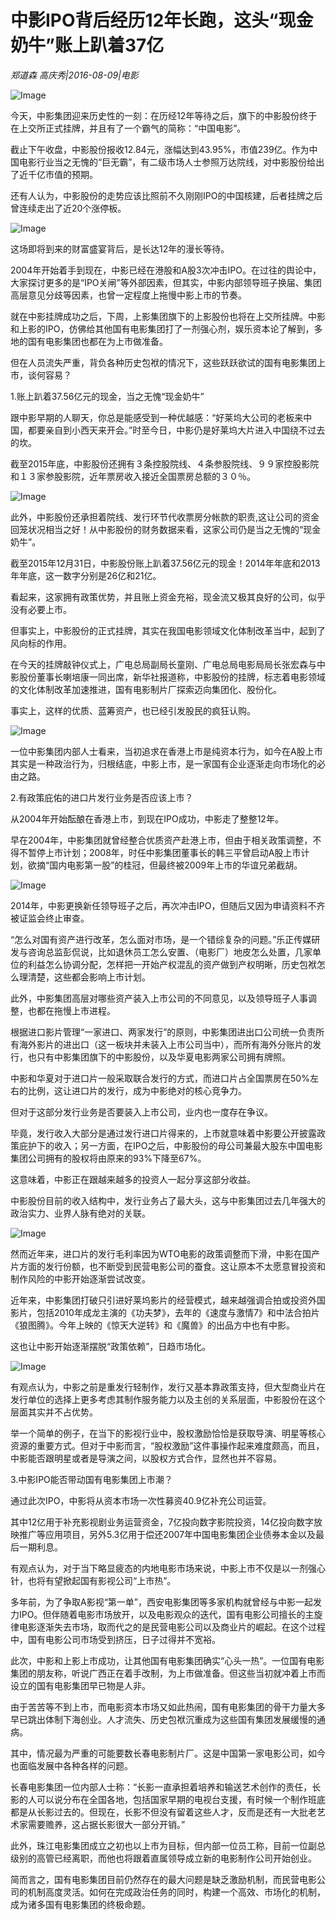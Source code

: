 # 中影IPO背后经历12年长跑，这头“现金奶牛”账上趴着37亿

*郑道森 高庆秀|2016-08-09|电影*

![Image](http://static.ylzbl.com/uploads/ueditor/php/upload/image/20170815/1502781461926166.jpeg)

今天，中影集团迎来历史性的一刻：在历经12年等待之后，旗下的中影股份终于在上交所正式挂牌，并且有了一个霸气的简称：“中国电影”。

截止下午收盘，中影股份报收12.84元，涨幅达到43.95%，市值239亿。作为中国电影行业当之无愧的“巨无霸”，有二级市场人士参照万达院线，对中影股份给出了近千亿市值的预期。

还有人认为，中影股份的走势应该比照前不久刚刚IPO的中国核建，后者挂牌之后曾连续走出了近20个涨停板。

![Image](http://p3.pstatp.com/large/320f00047b49fe824aa6)

这场即将到来的财富盛宴背后，是长达12年的漫长等待。

2004年开始着手到现在，中影已经在港股和A股3次冲击IPO。在过往的舆论中，大家探讨更多的是“IPO关闸”等外部因素，但其实，中影内部领导班子换届、集团高层意见分歧等因素，也曾一定程度上拖慢中影上市的节奏。

就在中影挂牌成功之后，下周，上影集团旗下的上影股份也将在上交所挂牌。中影和上影的IPO，仿佛给其他国有电影集团打了一剂强心剂，娱乐资本论了解到，多地的国有电影集团也都在为上市做准备。

但在人员流失严重，背负各种历史包袱的情况下，这些跃跃欲试的国有电影集团上市，谈何容易？

1.账上趴着37.56亿元的现金，当之无愧“现金奶牛”

跟中影早期的人聊天，你总是能感受到一种优越感：“好莱坞大公司的老板来中国，都要亲自到小西天来开会。”时至今日，中影仍是好莱坞大片进入中国绕不过去的坎。

截至2015年底，中影股份还拥有３条控股院线、４条参股院线、９９家控股影院和１３家参股影院，近年票房收入接近全国票房总额的３０％。

![Image](http://p3.pstatp.com/large/321200026ae37919ab78)

此外，中影股份还承担着院线、发行环节代收票房分帐款的职责,这让公司的资金回笼状况相当之好！从中影股份的财务数据来看，这家公司仍是当之无愧的“现金奶牛”。

截至2015年12月31日，中影股份账上趴着37.56亿元的现金！2014年年底和2013年年底，这一数字分别是26亿和21亿。

看起来，这家拥有政策优势，并且账上资金充裕，现金流又极其良好的公司，似乎没有必要上市。

但事实上，中影股份的正式挂牌，其实在我国电影领域文化体制改革当中，起到了风向标的作用。

在今天的挂牌敲钟仪式上，广电总局副局长童刚、广电总局电影局局长张宏森与中影股份董事长喇培康一同出席，新华社报道称，中影股份的挂牌，标志着电影领域的文化体制改革加速推进，国有电影制片厂探索迈向集团化、股份化。

事实上，这样的优质、蓝筹资产，也已经引发股民的疯狂认购。

![Image](http://p1.pstatp.com/large/320a0003b9d60ab6d4bd)

一位中影集团内部人士看来，当初追求在香港上市是纯资本行为，如今在A股上市其实是一种政治行为，归根结底，中影上市，是一家国有企业逐渐走向市场化的必由之路。

2.有政策庇佑的进口片发行业务是否应该上市？

从2004年开始酝酿在香港上市，到现在IPO成功，中影走了整整12年。

早在2004年，中影集团就曾经整合优质资产赴港上市，但由于相关政策调整，不得不暂停上市计划；2008年，时任中影集团董事长的韩三平曾启动A股上市计划，欲摘“国内电影第一股”的桂冠，但最终被2009年上市的华谊兄弟截胡。

![Image](http://p1.pstatp.com/large/320f00047b4bb8477864)

2014年，中影更换新任领导班子之后，再次冲击IPO，但随后又因为申请资料不齐被证监会终止审查。

“怎么对国有资产进行改革，怎么面对市场，是一个错综复杂的问题。”乐正传媒研发与咨询总监彭侃说，比如退休员工怎么安置、（电影厂）地皮怎么处置，几家单位的利益怎么协调分配，怎样把一开始产权混乱的资产做到产权明晰，历史包袱怎么理清楚，这些都会影响上市计划。

此外，中影集团高层对哪些资产装入上市公司的不同意见，以及领导班子人事调整，也都在拖慢上市进程。

根据进口影片管理“一家进口、两家发行”的原则，中影集团进出口公司统一负责所有海外影片的进出口（这一板块并未装入上市公司当中），而所有海外分账片的发行，也只有中影集团旗下的中影股份，以及华夏电影两家公司拥有牌照。

中影和华夏对于进口片一般采取联合发行的方式，而进口片占全国票房在50%左右的比例，这让进口片的发行，成为中影绝对的核心竞争力。

但对于这部分发行业务是否要装入上市公司，业内也一度存在争议。

毕竟，发行收入大部分是通过发行进口片得来的，上市就意味着中影要公开披露政策庇护下的收入；另一方面，在IPO之后，中影股份的母公司兼最大股东中国电影集团公司拥有的股权将由原来的93%下降至67%。

这意味着，中影正在跟越来越多的投资人一起分享这部分收益。

中影股份目前的收入结构中，发行业务占了最大头，这与中影集团过去几年强大的政治实力、业界人脉有绝对的关联。

![Image](http://p3.pstatp.com/large/320f00047b4a88ade612)

然而近年来，进口片的发行毛利率因为WTO电影的政策调整而下滑，中影在国产片方面的发行份额，也不断受到民营电影公司的蚕食。这让原本不太愿意冒投资和制作风险的中影开始逐渐尝试改变。

近年来，中影集团打破只引进好莱坞影片的经营模式，越来越强调合拍或投资外国影片，包括2010年成龙主演的《功夫梦》，去年的《速度与激情7》和中法合拍片《狼图腾》。今年上映的《惊天大逆转》和《魔兽》的出品方中也有中影。

这也让中影开始逐渐摆脱“政策依赖”，日趋市场化。

![Image](http://p3.pstatp.com/large/321200026ae512425718)

有观点认为，中影之前是重发行轻制作，发行又基本靠政策支持，但大型商业片在发行单位的选择上更多考虑其制作服务能力以及主创的关系层面，中影股份在这个层面其实并不占优势。

举一个简单的例子，在当下的影视行业中，股权激励恰恰是获取导演、明星等核心资源的重要方式。但对于中影而言，“股权激励”这件事操作起来难度颇高，而且，中影能否跟明星或者是导演之间，以股权方式合作，显然也并不容易。

3.中影IPO能否带动国有电影集团上市潮？

通过此次IPO，中影将从资本市场一次性募资40.9亿补充公司运营。

其中12亿用于补充影视剧业务运营资金，7亿投向数字影院投资，14亿投向数字放映推广等应用项目，另外5.3亿用于偿还2007年中国电影集团企业债券本金以及最后一期利息。

有观点认为，对于当下略显疲态的内地电影市场来说，中影上市不仅是以一剂强心针，也将有望掀起国有影视公司“上市热”。

多年前，为了争取A影视“第一单”，西安电影集团等多家机构就曾经与中影一起发力IPO。但伴随着电影市场放开，以及电影观众的迭代，国有电影公司擅长的主旋律电影逐渐失去市场，取而代之的是民营电影公司以及商业片的崛起。在这个过程中，国有电影公司市场受到挤压，日子过得并不宽裕。

此次，中影和上影上市成功，让其他国有电影集团确实“心头一热”。一位国有电影集团的朋友称，听说广西正在着手改制，为上市做准备。但这些当初就冲着上市而设立的国有电影集团早已物是人非。

由于苦苦等不到上市，而电影资本市场又如此热闹，国有电影集团的骨干力量大多早已跳出体制下海创业。人才流失、历史包袱沉重成为这些国有集团发展缓慢的通病。

其中，情况最为严重的可能要数长春电影制片厂。这是中国第一家电影公司，如今也面临发展中各种各样的问题。

长春电影集团一位内部人士称：“长影一直承担着培养和输送艺术创作的责任，长影的人可以说分布在全国各地，包括国家早期的电视台支援，有时候一个制作班底都是从长影过去的。但现在，长影不但没有留着这些人才，反而是还有一大批老艺术家需要赡养，这占据长影很大一部分开销。”

此外，珠江电影集团成立之初也以上市为目标，但内部一位员工称，目前一位副总级别的高管已经离职，而他也将跟着直属领导成立新的电影制作公司开始创业。

简而言之，国有电影集团目前仍然存在的最大问题是缺乏激励机制，而民营电影公司的机制高度灵活。如何在完成政治任务的同时，构建一个高效、市场化的机制，成为诸多国有电影集团的终极命题。

